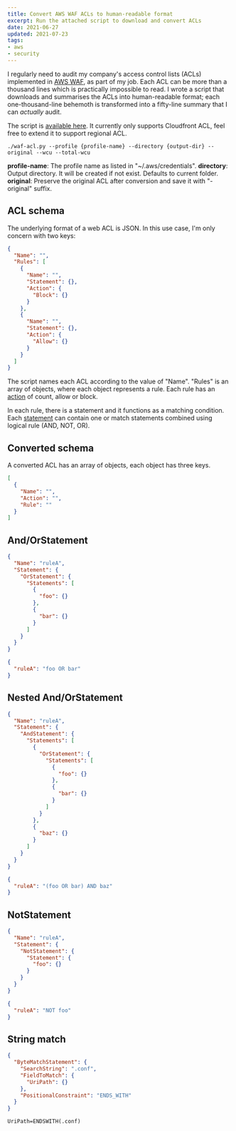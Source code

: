 ```yaml
---
title: Convert AWS WAF ACLs to human-readable format
excerpt: Run the attached script to download and convert ACLs
date: 2021-06-27
updated: 2021-07-23
tags:
- aws
- security
---
```


I regularly need to audit my company's access control lists (ACLs) implemented in [AWS WAF](https://aws.amazon.com/waf/), as part of my job. Each ACL can be more than a thousand lines which is practically impossible to read. I wrote a script that downloads and summarises the ACLs into human-readable format; each one-thousand-line behemoth is transformed into a fifty-line summary that I can _actually_ audit.

The script is [available here](/files/20210627/waf-acl.py). It currently only supports Cloudfront ACL, feel free to extend it to support regional ACL.

```
./waf-acl.py --profile {profile-name} --directory {output-dir} --original --wcu --total-wcu
```

**profile-name**: The profile name as listed in "~/.aws/credentials".
**directory**: Output directory. It will be created if not exist. Defaults to current folder.
**original**: Preserve the original ACL after conversion and save it with "-original" suffix.

## ACL schema

The underlying format of a web ACL is JSON. In this use case, I'm only concern with two keys:

``` json
{
  "Name": "",
  "Rules": [
    {
      "Name": "",
      "Statement": {},
      "Action": {
        "Block": {}
      }
    },
    {
      "Name": "",
      "Statement": {},
      "Action": {
        "Allow": {}
      }
    }
  ]
}
```

The script names each ACL according to the value of "Name". "Rules" is an array of objects, where each object represents a rule. Each rule has an [action](https://docs.aws.amazon.com/waf/latest/developerguide/waf-rule-action.html) of count, allow or block.

In each rule, there is a statement and it functions as a matching condition. Each [statement](https://docs.aws.amazon.com/waf/latest/developerguide/waf-rule-statements-list.html) can contain one or match statements combined using logical rule (AND, NOT, OR).

## Converted schema

A converted ACL has an array of objects, each object has three keys.

``` json
[
  {
    "Name": "",
    "Action": "",
    "Rule": ""
  }
]
```

## And/OrStatement

``` json Original
{
  "Name": "ruleA",
  "Statement": {
    "OrStatement": {
      "Statements": [
        {
          "foo": {}
        },
        {
          "bar": {}
        }
      ]
    }
  }
}
```

``` json Converted
{
  "ruleA": "foo OR bar"
}
```

## Nested And/OrStatement

``` json Original
{
  "Name": "ruleA",
  "Statement": {
    "AndStatement": {
      "Statements": [
        {
          "OrStatement": {
            "Statements": [
              {
                "foo": {}
              },
              {
                "bar": {}
              }
            ]
          }
        },
        {
          "baz": {}
        }
      ]
    }
  }
}
```

``` json Converted
{
  "ruleA": "(foo OR bar) AND baz"
}
```

## NotStatement

``` json Original
{
  "Name": "ruleA",
  "Statement": {
    "NotStatement": {
      "Statement": {
        "foo": {}
      }
    }
  }
}
```

``` json Converted
{
  "ruleA": "NOT foo"
}
```


## String match

``` json Orignal
{
  "ByteMatchStatement": {
    "SearchString": ".conf",
    "FieldToMatch": {
      "UriPath": {}
    },
    "PositionalConstraint": "ENDS_WITH"
  }
}
```

``` plain Converted
UriPath=ENDSWITH(.conf)
```
